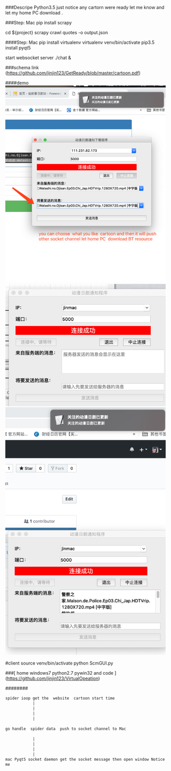 ###Descripe
Python3.5
just notice any cartorn were ready let me know  and  let my home PC download  .

###Step: Mac
pip install scrapy

cd ${project}
scrapy crawl quotes -o  output.json

####Step: Mac
pip install virtualenv
virtualenv venv/bin/activate
pip3.5 install  pyqt5

start websocket server
./chat &

###schema link
(https://github.com/jinjin123/GetReady/blob/master/cartoon.pdf)

####demo
![demo](https://github.com/jinjin123/GetReady/blob/master/mcdemo2.png)
![demo](https://github.com/jinjin123/GetReady/blob/master/macclient.png)
![demo](https://github.com/jinjin123/GetReady/blob/master/recivedmsg.png)

#client
source venv/bin/activate
python ScmGUI.py

###[ home windows7 python2.7 pywin32  and code ]
(https://github.com/jinjin123/VirtualOpeation)

########

```
spider ioop get the  website  cartoon start time
            |
            |
            |
            |

go handle  spider data  push to socket channel to Mac

            |
            |
            |
            |
mac Pyqt5 socket daemon get the socket message then open window Notice me
```
